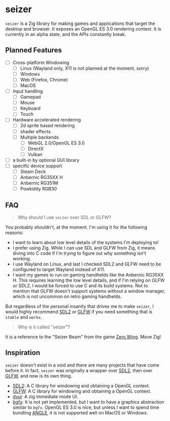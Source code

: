 # seizer

`seizer` is a Zig library for making games and applications that target the desktop and browser.
It exposes an OpenGL ES 3.0 rendering context. It is currently in an alpha state, and the APIs
constantly break.

## Planned Features

-   [ ] Cross-platform Windowing
    -   [ ] Linux (Wayland only, X11 is not planned at the moment, sorry)
    -   [ ] Windows
    -   [ ] Web (Firefox, Chrome)
    -   [ ] MacOS
-   [ ] Input handling
    -   [ ] Gamepad
    -   [ ] Mouse
    -   [ ] Keyboard
    -   [ ] Touch
-   [ ] Hardware accelerated rendering
    -   [ ] 2d sprite based rendering
    -   [ ] shader effects
    -   [ ] Multiple backends
        -   [ ] WebGL 2.0/OpenGL ES 3.0
        -   [ ] DirectX
        -   [ ] Vulkan
-   [ ] a built-in by optional GUI library
-   [ ] specific device support
    -   [ ] Steam Deck
    -   [ ] Anbernic RG35XX H
    -   [ ] Anbernic RG351M
    -   [ ] Powkiddy RGB30

## FAQ

> Why should I use `seizer` over SDL or GLFW?

You probably shouldn't, at the moment. I'm using it for the following reasons:

- I want to learn about low level details of the systems I'm deploying to!
- I prefer using Zig. While I can use SDL and GLFW from Zig, it means diving into C code if I'm trying to figure out why something isn't working.
- I use Wayland on Linux, and last I checked SDL2 and GLFW need to be configured to target Wayland instead of X11.
- I want my games to run on gaming handhelds like the Anbernic RG35XX H. This requires learning the low level details, and if I'm relying on GLFW or SDL2, I would be forced to use C and its build systems. Not to mention that GLFW doesn't support systems without a window manager, which is not uncommon on retro gaming handhelds.

But regardless of the personal insanity that drives me to make `seizer`, I would highly recommend [SDL2][] or [GLFW][]
if you need something that is `stable` and `works`.

> Why is it called "seizer"?

It is a reference to the "Seizer Beam" from the game [Zero Wing][]. Move Zig!

[zero wing]: https://en.wikipedia.org/wiki/Zero_Wing

## Inspiration

`seizer` doesn't exist in a void and there are many projects that have come before it. In fact, `seizer`
was originally a wrapper over [SDL2][], then over [GLFW][], and now is its own thing.

- [SDL2][]: A C library for windowing and obtaining a OpenGL context.
- [GLFW][]: A C library for windowing and obtaining a OpenGL context.
- [dvui][]: A zig immediate mode UI.
- [bgfx][]: It is not yet implemented, but I want to have a graphics abstraction similar to `bgfx`. OpenGL ES 3.0 is nice, but unless I want to spend time bundling [ANGLE][], it is not supported well on MacOS or Windows.

[dvui]: https://github.com/david-vanderson/dvui
[SDL2]: https://www.libsdl.org/
[GLFW]: https://www.glfw.org/
[bgfx]: https://github.com/bkaradzic/bgfx
[ANGLE]: https://github.com/google/angle

